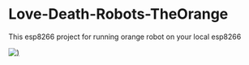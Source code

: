 # Love-Death-Robots-TheOrange

This esp8266 project for running orange robot on your local esp8266

[![)](https://i.imgur.com/vam3tTV.jpg)](https://youtube.com/shorts/kPLwe_3sDdY?feature=share)
